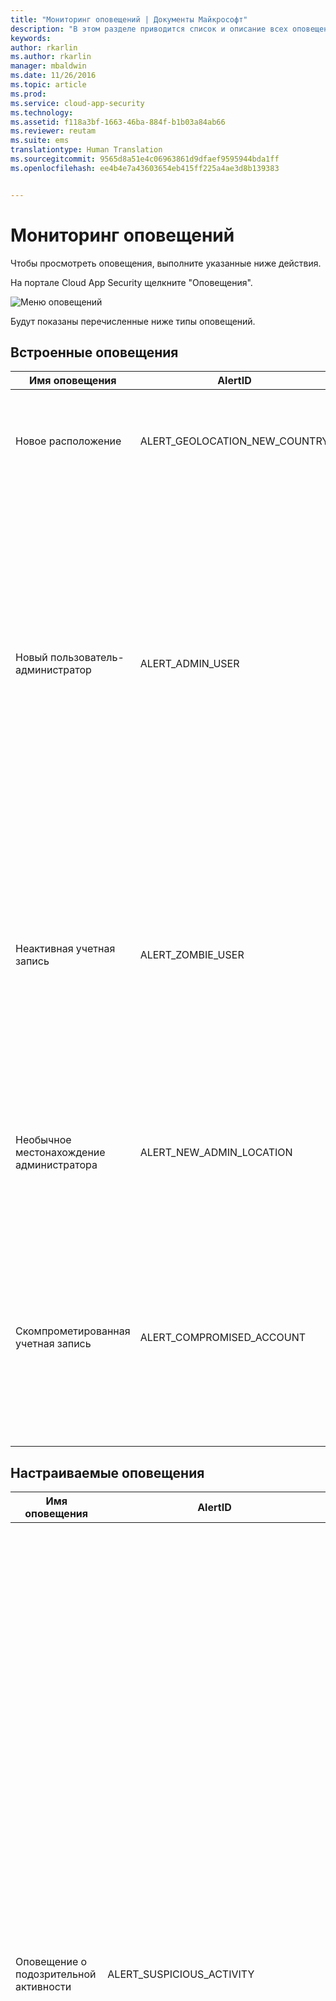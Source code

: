 ```yaml
---
title: "Мониторинг оповещений | Документы Майкрософт"
description: "В этом разделе приводится список и описание всех оповещений."
keywords: 
author: rkarlin
ms.author: rkarlin
manager: mbaldwin
ms.date: 11/26/2016
ms.topic: article
ms.prod: 
ms.service: cloud-app-security
ms.technology: 
ms.assetid: f118a3bf-1663-46ba-884f-b1b03a84ab66
ms.reviewer: reutam
ms.suite: ems
translationtype: Human Translation
ms.sourcegitcommit: 9565d8a51e4c06963861d9dfaef9595944bda1ff
ms.openlocfilehash: ee4b4e7a43603654eb415ff225a4ae3d8b139383


---
```


# <a name="monitor-alerts"></a>Мониторинг оповещений
Чтобы просмотреть оповещения, выполните указанные ниже действия.

На портале Cloud App Security щелкните "Оповещения".


![Меню оповещений](./media/alert-menu.png)


Будут показаны перечисленные ниже типы оповещений. 

## <a name="built-in-alerts"></a>Встроенные оповещения

|Имя оповещения|AlertID|Описание|
|----|----|----|
|Новое расположение|ALERT_GEOLOCATION_NEW_COUNTRY|С начала сканирования (до 6 месяцев назад) обнаружено новое расположение. Выводится только один раз для каждой страны в организации. |
|Новый пользователь-администратор|ALERT_ADMIN_USER|Для определенного приложения обнаружен новый администратор. Это может быть пользователь, который уже был администратором какого-либо приложения, а теперь стал администратором другого приложения. Это оповещение связано с определенным типом администраторов, поэтому будет выводиться при каждом изменении типа администратора. Кроме того, оно будет выводиться, если пользователь утратил права администратора, а затем получил их снова.|
|Неактивная учетная запись|ALERT_ZOMBIE_USER|Выводится, если пользователь неактивен в течение 60 дней в определенном приложении. Например, если пользователь активен в Box, но не пользовался Google Apps в течение 60 дней, то он будет считаться неактивным в Google Apps. Для таких пользователей добавляется тег, что позволяет выполнять поиск неактивных учетных записей.|
|Необычное местонахождение администратора|ALERT_NEW_ADMIN_LOCATION|С начала сканирования (до 6 месяцев назад) обнаружено новое местонахождение администратора. Выводится только один раз для каждой страны и определенного администратора в организации. |
|Скомпрометированная учетная запись|ALERT_COMPROMISED_ACCOUNT|Если безопасность приложения была нарушена и список скомпрометированных учетных записей опубликован, Cloud App Security загружает этот список и сравнивает его со списком ваших пользователей, включая внутренних пользователей, внешних пользователей и личные учетные записи. |

## <a name="custom-alerts"></a>Настраиваемые оповещения

|Имя оповещения|AlertID|Описание|
|----|----|----|
|Оповещение о подозрительной активности|ALERT_SUSPICIOUS_ACTIVITY|Аномальные действия оцениваются в соответствии с тем, насколько они подозрительны. (Производились ли они с помощью неактивной учетной записи? Выполнялись ли они из нового расположения?) Эти критерии вычисляются в совокупности для формирования оценки риска на основе следующих факторов риска: <br>пользователь является администратором; <br>строго удаленный пользователь;<br>анонимный прокси-сервер;<br> весь сеанс состоит из неудачных попыток входа;<br>многочисленные неудачные попытки входа;<br>новый администратор;<br>IP-адрес, поставщик услуг Интернета, страна и агент пользователя для пользователя или клиента;<br> IP-адрес, поставщик услуг Интернета, страна и агент пользователя применяются только пользователем (администратором);<br>первое действие пользователя (администратора) за некоторое время;<br>первое выполнение определенного административного действия за некоторый период времени;<br>определенное административное действие является необычным или никогда не выполнялось ранее;<br>все попытки входа с данного IP-адреса ранее были неудачными;<br>невозможное перемещение.|
|Оповещение о подозрительном использовании облака|ALERT_DISCOVERY_ANOMALY_DETECTION|Компонент обнаружения аномалий Cloud Discovery определяет закономерности в поведении и ищет учетные записи или приложения, которые используются необычным образом. |
|Нарушение политики действий|ALERT_CABINET_EVENT_MATCH_AUDIT|Это оповещение сообщает об обнаружении совпадения с политикой.|
|Нарушение политики файлов|ALERT_CABINET_EVENT_MATCH_FILE|Это оповещение сообщает об обнаружении совпадения с политикой.|
|Нарушение политики в отношении прокси-серверов|ALERT_CABINET_INLINE_EVENT_MATCH|Это оповещение сообщает об обнаружении совпадения с политикой.|
|Нарушение политики в отношении полей|ALERT_CABINET_EVENT_MATCH_OBJECT|Это оповещение сообщает об обнаружении совпадения с политикой.|
|Обнаружена новая служба|ALERT_CABINET_DISCOVERY_NEW_SERVICE|Обнаружено новое приложение.|
|Use of personal account (Использование личной учетной записи)|ALERT_PERSONAL_USER_SAGE|Подсистема обнаружения ищет личные учетные записи на основе общих папок и имен пользователей. |

## <a name="see-also"></a>См. также  
[Ежедневные мероприятия для защиты облачной среды](daily-activities-to-protect-your-cloud-environment.md)   
[Для получения технической поддержки посетите страницу службы технической поддержки Cloud App Security.](http://support.microsoft.com/oas/default.aspx?prid=16031)   
[Клиенты с поддержкой Premier также могут выбрать Cloud App Security непосредственно на портале Premier.](https://premier.microsoft.com/)  
  
  


<!--HONumber=Nov16_HO5-->



